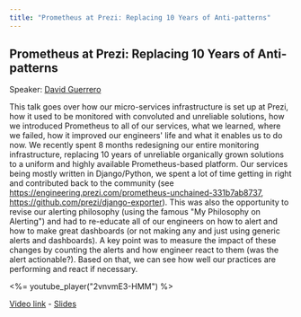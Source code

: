 ```yaml
---
title: "Prometheus at Prezi: Replacing 10 Years of Anti-patterns"
---
```


## Prometheus at Prezi: Replacing 10 Years of Anti-patterns

Speaker: [David Guerrero](/2019-munich/speakers/david-guerrero/)

This talk goes over how our micro-services infrastructure is set up at Prezi, how it used to be monitored with convoluted and unreliable solutions, how we introduced Prometheus to all of our services, what we learned, where we failed, how it improved our engineers' life and what it enables us to do now.  We recently spent 8 months redesigning our entire monitoring infrastructure, replacing 10 years of unreliable organically grown solutions to a uniform and highly available Prometheus-based platform. Our services being mostly written in Django/Python, we spent a lot of time getting in right and contributed back to the community (see https://engineering.prezi.com/prometheus-unchained-331b7ab8737, https://github.com/prezi/django-exporter).  This was also the opportunity to revise our alerting philosophy (using the famous "My Philosophy on Alerting") and had to re-educate all of our engineers on how to alert and how to make great dashboards (or not making any and just using generic alerts and dashboards). A key point was to measure the impact of these changes by counting the alerts and how engineer react to them (was the alert actionable?). Based on that, we can see how well our practices are performing and react if necessary.

<%= youtube_player("2vnvmE3-HMM") %>

[Video link](https://youtu.be/2vnvmE3-HMM) -
[Slides](/2019-munich/slides/prometheus-at-prezi-replacing-10-years-of-anti-patterns.pdf)
